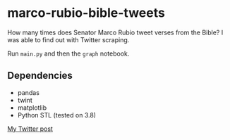 # marco-rubio-bible-tweets
How many times does Senator Marco Rubio tweet verses from the Bible? I was able to find out with Twitter scraping.

Run `main.py` and then the `graph` notebook. 
## Dependencies
- pandas
- twint
- matplotlib
- Python STL (tested on 3.8)

[My Twitter post](https://twitter.com/538_bot/status/1364437760912756736?s=20)
